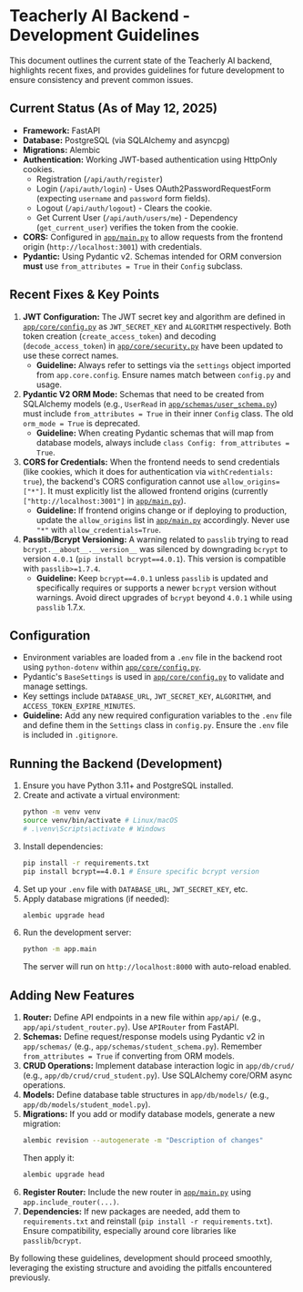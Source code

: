 # Teacherly AI Backend - Development Guidelines

This document outlines the current state of the Teacherly AI backend, highlights recent fixes, and provides guidelines for future development to ensure consistency and prevent common issues.

## Current Status (As of May 12, 2025)

-   **Framework:** FastAPI
-   **Database:** PostgreSQL (via SQLAlchemy and asyncpg)
-   **Migrations:** Alembic
-   **Authentication:** Working JWT-based authentication using HttpOnly cookies.
    -   Registration (`/api/auth/register`)
    -   Login (`/api/auth/login`) - Uses OAuth2PasswordRequestForm (expecting `username` and `password` form fields).
    -   Logout (`/api/auth/logout`) - Clears the cookie.
    -   Get Current User (`/api/auth/users/me`) - Dependency (`get_current_user`) verifies the token from the cookie.
-   **CORS:** Configured in [`app/main.py`](./app/main.py) to allow requests from the frontend origin (`http://localhost:3001`) with credentials.
-   **Pydantic:** Using Pydantic v2. Schemas intended for ORM conversion **must** use `from_attributes = True` in their `Config` subclass.

## Recent Fixes & Key Points

1.  **JWT Configuration:** The JWT secret key and algorithm are defined in [`app/core/config.py`](./app/core/config.py) as `JWT_SECRET_KEY` and `ALGORITHM` respectively. Both token creation (`create_access_token`) and decoding (`decode_access_token`) in [`app/core/security.py`](./app/core/security.py) have been updated to use these correct names.
    -   **Guideline:** Always refer to settings via the `settings` object imported from `app.core.config`. Ensure names match between `config.py` and usage.
2.  **Pydantic V2 ORM Mode:** Schemas that need to be created from SQLAlchemy models (e.g., `UserRead` in [`app/schemas/user_schema.py`](./app/schemas/user_schema.py)) must include `from_attributes = True` in their inner `Config` class. The old `orm_mode = True` is deprecated.
    -   **Guideline:** When creating Pydantic schemas that will map from database models, always include `class Config: from_attributes = True`.
3.  **CORS for Credentials:** When the frontend needs to send credentials (like cookies, which it does for authentication via `withCredentials: true`), the backend's CORS configuration cannot use `allow_origins=["*"]`. It must explicitly list the allowed frontend origins (currently `["http://localhost:3001"]` in [`app/main.py`](./app/main.py)).
    -   **Guideline:** If frontend origins change or if deploying to production, update the `allow_origins` list in [`app/main.py`](./app/main.py) accordingly. Never use `"*"` with `allow_credentials=True`.
4.  **Passlib/Bcrypt Versioning:** A warning related to `passlib` trying to read `bcrypt.__about__.__version__` was silenced by downgrading `bcrypt` to version `4.0.1` (`pip install bcrypt==4.0.1`). This version is compatible with `passlib>=1.7.4`.
    -   **Guideline:** Keep `bcrypt==4.0.1` unless `passlib` is updated and specifically requires or supports a newer `bcrypt` version without warnings. Avoid direct upgrades of `bcrypt` beyond `4.0.1` while using `passlib` 1.7.x.

## Configuration

-   Environment variables are loaded from a `.env` file in the backend root using `python-dotenv` within [`app/core/config.py`](./app/core/config.py).
-   Pydantic's `BaseSettings` is used in [`app/core/config.py`](./app/core/config.py) to validate and manage settings.
-   Key settings include `DATABASE_URL`, `JWT_SECRET_KEY`, `ALGORITHM`, and `ACCESS_TOKEN_EXPIRE_MINUTES`.
-   **Guideline:** Add any new required configuration variables to the `.env` file and define them in the `Settings` class in `config.py`. Ensure the `.env` file is included in `.gitignore`.

## Running the Backend (Development)

1.  Ensure you have Python 3.11+ and PostgreSQL installed.
2.  Create and activate a virtual environment:
    ```bash
    python -m venv venv
    source venv/bin/activate # Linux/macOS
    # .\venv\Scripts\activate # Windows
    ```
3.  Install dependencies:
    ```bash
    pip install -r requirements.txt
    pip install bcrypt==4.0.1 # Ensure specific bcrypt version
    ```
4.  Set up your `.env` file with `DATABASE_URL`, `JWT_SECRET_KEY`, etc.
5.  Apply database migrations (if needed):
    ```bash
    alembic upgrade head
    ```
6.  Run the development server:
    ```bash
    python -m app.main
    ```
    The server will run on `http://localhost:8000` with auto-reload enabled.

## Adding New Features

1.  **Router:** Define API endpoints in a new file within `app/api/` (e.g., `app/api/student_router.py`). Use `APIRouter` from FastAPI.
2.  **Schemas:** Define request/response models using Pydantic v2 in `app/schemas/` (e.g., `app/schemas/student_schema.py`). Remember `from_attributes = True` if converting from ORM models.
3.  **CRUD Operations:** Implement database interaction logic in `app/db/crud/` (e.g., `app/db/crud/crud_student.py`). Use SQLAlchemy core/ORM async operations.
4.  **Models:** Define database table structures in `app/db/models/` (e.g., `app/db/models/student_model.py`).
5.  **Migrations:** If you add or modify database models, generate a new migration:
    ```bash
    alembic revision --autogenerate -m "Description of changes"
    ```
    Then apply it:
    ```bash
    alembic upgrade head
    ```
6.  **Register Router:** Include the new router in [`app/main.py`](./app/main.py) using `app.include_router(...)`.
7.  **Dependencies:** If new packages are needed, add them to `requirements.txt` and reinstall (`pip install -r requirements.txt`). Ensure compatibility, especially around core libraries like `passlib`/`bcrypt`.

By following these guidelines, development should proceed smoothly, leveraging the existing structure and avoiding the pitfalls encountered previously.
